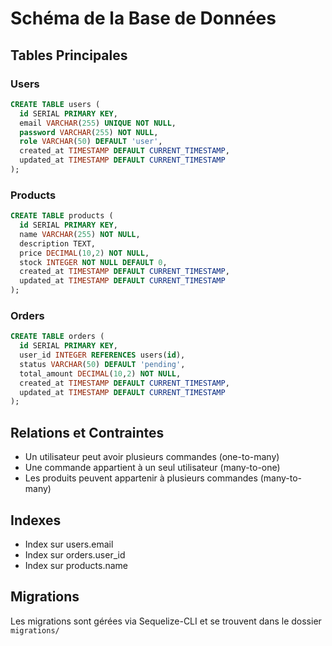 # Schéma de la Base de Données

## Tables Principales

### Users
```sql
CREATE TABLE users (
  id SERIAL PRIMARY KEY,
  email VARCHAR(255) UNIQUE NOT NULL,
  password VARCHAR(255) NOT NULL,
  role VARCHAR(50) DEFAULT 'user',
  created_at TIMESTAMP DEFAULT CURRENT_TIMESTAMP,
  updated_at TIMESTAMP DEFAULT CURRENT_TIMESTAMP
);
```

### Products
```sql
CREATE TABLE products (
  id SERIAL PRIMARY KEY,
  name VARCHAR(255) NOT NULL,
  description TEXT,
  price DECIMAL(10,2) NOT NULL,
  stock INTEGER NOT NULL DEFAULT 0,
  created_at TIMESTAMP DEFAULT CURRENT_TIMESTAMP,
  updated_at TIMESTAMP DEFAULT CURRENT_TIMESTAMP
);
```

### Orders
```sql
CREATE TABLE orders (
  id SERIAL PRIMARY KEY,
  user_id INTEGER REFERENCES users(id),
  status VARCHAR(50) DEFAULT 'pending',
  total_amount DECIMAL(10,2) NOT NULL,
  created_at TIMESTAMP DEFAULT CURRENT_TIMESTAMP,
  updated_at TIMESTAMP DEFAULT CURRENT_TIMESTAMP
);
```

## Relations et Contraintes
- Un utilisateur peut avoir plusieurs commandes (one-to-many)
- Une commande appartient à un seul utilisateur (many-to-one)
- Les produits peuvent appartenir à plusieurs commandes (many-to-many)

## Indexes
- Index sur users.email
- Index sur orders.user_id
- Index sur products.name

## Migrations
Les migrations sont gérées via Sequelize-CLI et se trouvent dans le dossier `migrations/`
